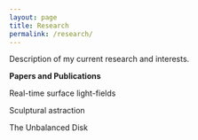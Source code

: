 ```yaml
---
layout: page
title: Research
permalink: /research/
---
```


Description of my current research and interests.

**Papers and Publications**

Real-time surface light-fields

Sculptural astraction

The Unbalanced Disk


